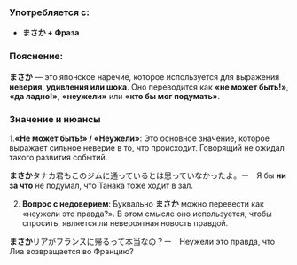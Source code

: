 ### Употребляется с:

- **まさか + Фраза**


### Пояснение:

**まさか** — это японское наречие, которое используется для выражения **неверия, удивления или шока**. Оно переводится как **«не может быть!»**, **«да ладно!»**, **«неужели»** или **«кто бы мог подумать»**.


### Значение и нюансы

1.**«Не может быть!» / «Неужели»**:
	Это основное значение, которое выражает сильное неверие в то, что происходит. Говорящий не ожидал такого развития событий.

**まさか**タナカ君もこのジムに通っているとは思っていなかったよ。ー　Я бы **ни за что** не подумал, что Танака тоже ходит в зал.

2. **Вопрос с недоверием**:
	Буквально **まさか** можно перевести как «неужели это правда?». В этом смысле оно используется, чтобы спросить, является ли невероятная новость правдой.

**まさか**リアがフランスに帰るって本当なの？ー　Неужели это правда, что Лиа возвращается во Францию?